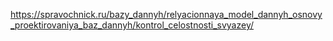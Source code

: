 https://spravochnick.ru/bazy_dannyh/relyacionnaya_model_dannyh_osnovy_proektirovaniya_baz_dannyh/kontrol_celostnosti_svyazey/